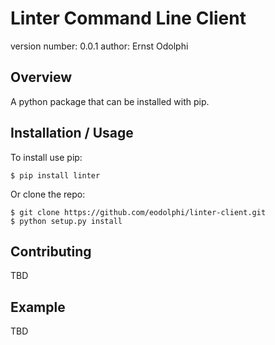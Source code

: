Linter Command Line Client
===============================

version number: 0.0.1
author: Ernst Odolphi

Overview
--------

A python package that can be installed with pip.

Installation / Usage
--------------------

To install use pip:

    $ pip install linter

Or clone the repo:

    $ git clone https://github.com/eodolphi/linter-client.git
    $ python setup.py install
    
Contributing
------------

TBD

Example
-------

TBD
